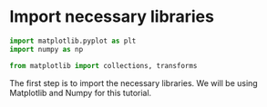 # Import necessary libraries

```python
import matplotlib.pyplot as plt
import numpy as np

from matplotlib import collections, transforms
```

The first step is to import the necessary libraries. We will be using Matplotlib and Numpy for this tutorial.
